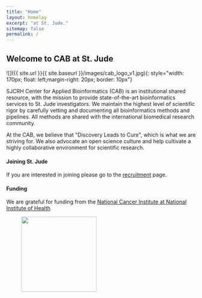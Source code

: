 ```yaml
---
title: "Home"
layout: homelay
excerpt: "at St. Jude."
sitemap: false
permalink: /
---
```


## Welcome to CAB at St. Jude


![]({{ site.url }}{{ site.baseurl }}/images/cab_logo_v1.jpg){: style="width: 170px; float: left;margin-right: 20px; border: 10px"}

SJCRH Center for Applied Bioinformatics (CAB) is an institutional shared resource, with the mission to provide state-of-the-art bioinformatics services to St. Jude investigators. We maintain the highest level of scientific rigor by carefully vetting and documenting all bioinformatics methods and pipelines. All methods are shared with the international biomedical research community.

At the CAB, we believe that "Discovery Leads to Cure", which is what we are striving for. We also advocate an open science culture and help cultivate a highly collaborative environment for scientific research.

#### Joining St. Jude
If you are interested in joining please go to the [recruitment](/recruitment) page.

#### Funding
We are grateful for funding from the [National Cancer Institute at National Institute of Health](https://www.cancer.gov/)

<figure class="third">
<img src="{{ site.url }}{{ site.baseurl }}/images/logopic/Logo_NCI.jpg" style="width: 200px">
</figure>
